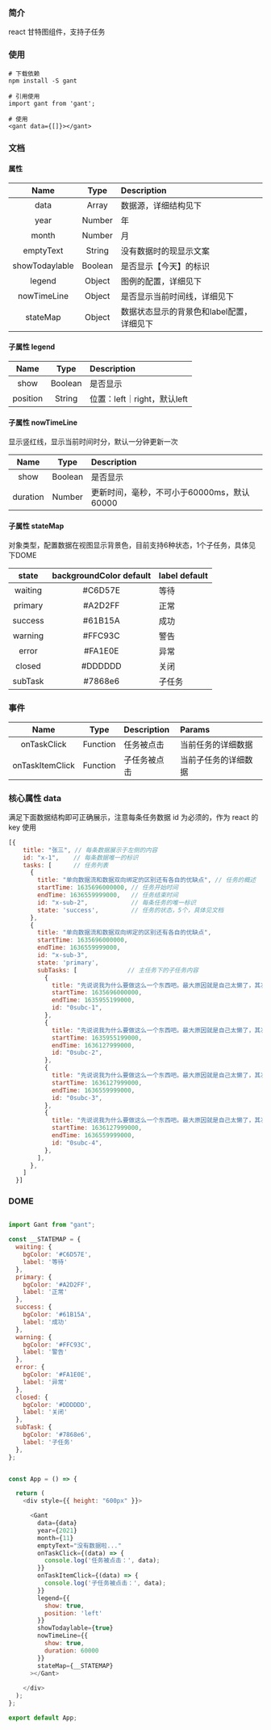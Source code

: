 ### 简介
react 甘特图组件，支持子任务

### 使用
```
# 下载依赖
npm install -S gant

# 引用使用
import gant from 'gant';

# 使用
<gant data={[]}></gant>
```

### 文档
#### 属性

|      Name      |  Type   | Description                               |
| :------------: | :-----: | :---------------------------------------- |
|      data      |  Array  | 数据源，详细结构见下                      |
|      year      | Number  | 年                                        |
|     month      | Number  | 月                                        |
|   emptyText    | String  | 没有数据时的现显示文案                    |
| showTodaylable | Boolean | 是否显示【今天】的标识                    |
|     legend     | Object  | 图例的配置，详细见下                      |
|  nowTimeLine   | Object  | 是否显示当前时间线，详细见下              |
|    stateMap    | Object  | 数据状态显示的背景色和label配置，详细见下 |


#### 子属性 legend 

|   Name   |  Type   | Description                 |
| :------: | :-----: | :-------------------------- |
|   show   | Boolean | 是否显示                    |
| position | String  | 位置：left｜right，默认left |
#### 子属性 nowTimeLine 

显示竖红线，显示当前时间时分，默认一分钟更新一次

|   Name   |  Type   | Description                                |
| :------: | :-----: | :----------------------------------------- |
|   show   | Boolean | 是否显示                                   |
| duration | Number  | 更新时间，毫秒，不可小于60000ms，默认60000 |
#### 子属性 stateMap 

对象类型，配置数据在视图显示背景色，目前支持6种状态，1个子任务，具体见下DOME

|  state  | backgroundColor default | label default |
| :-----: | :---------------------: | :------------ |
| waiting |         #C6D57E         | 等待          |
| primary |         #A2D2FF         | 正常          |
| success |         #61B15A         | 成功          |
| warning |         #FFC93C         | 警告          |
|  error  |         #FA1E0E         | 异常          |
| closed  |         #DDDDDD         | 关闭          |
| subTask |         #7868e6         | 子任务        |

### 事件

|      Name       |   Type   | Description  | Params               |
| :-------------: | :------: | :----------- | :------------------- |
|   onTaskClick   | Function | 任务被点击   | 当前任务的详细数据   |
| onTaskItemClick | Function | 子任务被点击 | 当前子任务的详细数据 |

### 核心属性 data

满足下面数据结构即可正确展示，注意每条任务数据 id 为必须的，作为 react 的 key 使用

```javascript
[{
    title: "张三", // 每条数据展示于左侧的内容
    id: "x-1",    // 每条数据唯一的标识
    tasks: [      // 任务列表
      {
        title: "单向数据流和数据双向绑定的区别还有各自的优缺点", // 任务的概述
        startTime: 1635696000000, // 任务开始时间
        endTime: 1636559999000,   // 任务结束时间 
        id: "x-sub-2",            // 每条任务的唯一标识
        state: 'success',         // 任务的状态，5个，具体见文档
      },
      {
        title: "单向数据流和数据双向绑定的区别还有各自的优缺点",
        startTime: 1635696000000,
        endTime: 1636559999000,
        id: "x-sub-3",
        state: 'primary',
        subTasks: [              // 主任务下的子任务内容
          {
            title: "先说说我为什么要做这么一个东西吧。最大原因就是自己太懒了，其次就是，后台管理这个东西，来来去去就是那么几个东西，查询，Form表单，Table表格，弹窗之类的一些东西，加上一个增删改查的一些逻辑，反正我呆过两家公司的后管都是这些，我猜大伙家的后管也不离其中吧。做久了这类东西，就感觉写代码没什么意思，复制黏贴，复制黏贴，一开始太开心的，做着做着，就开始迷茫了",
            startTime: 1635696000000,
            endTime: 1635955199000,
            id: "0subc-1",
          },
          {
            title: "先说说我为什么要做这么一个东西吧。最大原因就是自己太懒了，其次就是，后台管理这个东西，来来去去就是那么几个东西，查询，Form表单，Table表格，弹窗之类的一些东西，加上一个增删改查的一些逻辑，反正我呆过两家公司的后管都是这些，我猜大伙家的后管也不离其中吧。做久了这类东西，就感觉写代码没什么意思，复制黏贴，复制黏贴，一开始太开心的，做着做着，就开始迷茫了",
            startTime: 1635955199000,
            endTime: 1636127999000,
            id: "0subc-2",
          },
          {
            title: "先说说我为什么要做这么一个东西吧。最大原因就是自己太懒了，其次就是，后台管理这个东西，来来去去就是那么几个东西，查询，Form表单，Table表格，弹窗之类的一些东西，加上一个增删改查的一些逻辑，反正我呆过两家公司的后管都是这些，我猜大伙家的后管也不离其中吧。做久了这类东西，就感觉写代码没什么意思，复制黏贴，复制黏贴，一开始太开心的，做着做着，就开始迷茫了",
            startTime: 1636127999000,
            endTime: 1636559999000,
            id: "0subc-3",
          },
          {
            title: "先说说我为什么要做这么一个东西吧。最大原因就是自己太懒了，其次就是，后台管理这个东西，来来去去就是那么几个东西，查询，Form表单，Table表格，弹窗之类的一些东西，加上一个增删改查的一些逻辑，反正我呆过两家公司的后管都是这些，我猜大伙家的后管也不离其中吧。做久了这类东西，就感觉写代码没什么意思，复制黏贴，复制黏贴，一开始太开心的，做着做着，就开始迷茫了",
            startTime: 1636127999000,
            endTime: 1636559999000,
            id: "0subc-4",
          },
        ],
      },  
    ]
  }]
```

### DOME

```javascript

import Gant from "gant";

const __STATEMAP = {
  waiting: {
    bgColor: '#C6D57E',
    label: '等待'
  },
  primary: {
    bgColor: '#A2D2FF',
    label: '正常'
  },
  success: {
    bgColor: '#61B15A',
    label: '成功'
  },
  warning: {
    bgColor: '#FFC93C',
    label: '警告'
  },
  error: {
    bgColor: '#FA1E0E',
    label: '异常'
  },
  closed: {
    bgColor: '#DDDDDD',
    label: '关闭'
  },
  subTask: {
    bgColor: '#7868e6',
    label: '子任务'
  },
};


const App = () => {

  return (
    <div style={{ height: "600px" }}>

      <Gant
        data={data}
        year={2021}
        month={11}
        emptyText="没有数据啦..."
        onTaskClick={(data) => {
          console.log('任务被点击：', data);
        }}
        onTaskItemClick={(data) => {
          console.log('子任务被点击：', data);
        }}
        legend={{
          show: true,
          position: 'left'
        }}
        showTodaylable={true}
        nowTimeLine={{
          show: true,
          duration: 60000
        }}
        stateMap={__STATEMAP}
      ></Gant>
      
    </div>
  );
};

export default App;


```